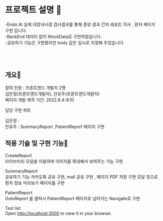 # 프로젝트 설명 📌

-Endo AI 실제  대장내시경 검사결과를 통해 종양 결과 간의 레포트 의사 , 환자 페이지 구현 입니다.</br>
-BackEnd 데이터 없이 MockData로 구현하였습니다.</br>
-공유하기 기능은 구현했지만 body 값은 임시로 지정해 주었습니다.</br>
</br>
</br>
</br>


## 개요📌

참여 인원 : 프론트엔드 개발자 2명 </br>
김은정(프론트엔드개발자), 안유주(프론트엔드개발자)</br>
페이지 개발 제작 기간: 2022.8.4-8.10</p>
담당 구현 파트 </p>
김은정 : </br>
안유주 : SummaryReport ,PatientReport 페이지 구현 

## 적용 기술 및 구현 기능📌 

CreateReport </br>
라이브러리 모달을 이용하여 이미지를 확대해서 보여주는 기능 구현

SummaryReport </br>
공유하기 기능 카카오톡 공유 구현, mail 공유 구현 , 페이지 PDF 저장 구현
모달 창으로 환자 정보 미리보기 페이지를 구현

PatientReport </br>
GotoReport 를 클릭시 PatientReport 페이지로 넘어가는 Navigate로 구현 

Test list </br>
Open [http://localhost:3000](http://localhost:3000) to view it in your browser.


